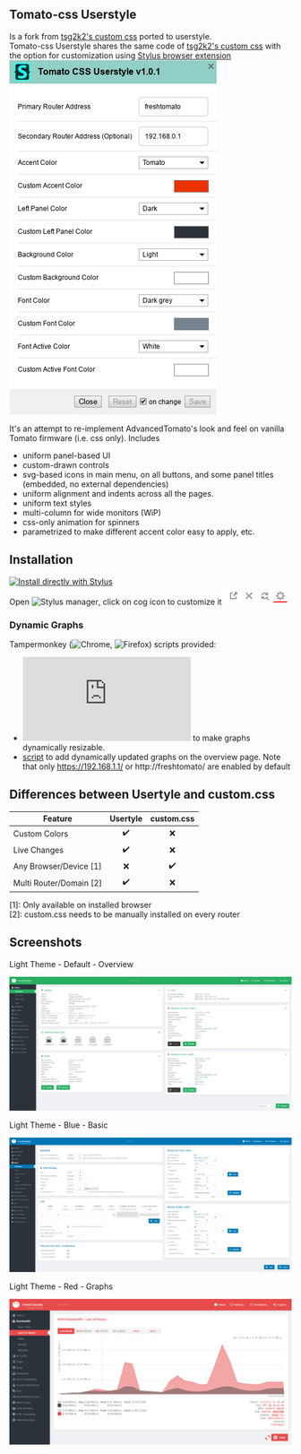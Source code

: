 ## Tomato-css Userstyle


Is a fork from [tsg2k2's custom css](https://github.com/tsg2k2/tomato-css) ported to userstyle.  
Tomato-css Userstyle shares the same code of [tsg2k2's custom css](https://github.com/tsg2k2/tomato-css) with the option for customization using [Stylus browser extension](https://github.com/openstyles/stylus/#releases)  
![Screenshot](screenshots/options.png)

It's an attempt to re-implement AdvancedTomato's look and feel on vanilla Tomato firmware (i.e. css only). Includes 
* uniform panel-based UI
* custom-drawn controls 
* svg-based icons in main menu, on all buttons, and some panel titles (embedded, no external dependencies)
* uniform alignment and indents across all the pages. 
* uniform text styles
* multi-column for wide monitors (WiP)
* css-only animation for spinners
* parametrized to make different accent color easy to apply, etc. 



## Installation

[![Install directly with Stylus](https://img.shields.io/badge/Install%20directly%20with-Stylus-00adad.svg)](https://raw.githubusercontent.com/Generator/tomato-css-userstyle/userstyle/tomato.user.css)  
Open ![Stylus manager](https://github.com/openstyles/stylus/#releases), click on cog icon to customize it ![Screenshot](screenshots/settings.png)

### Dynamic Graphs
Tampermonkey (![Chrome](https://chrome.google.com/webstore/detail/tampermonkey/dhdgffkkebhmkfjojejmpbldmpobfkfo?hl=en), ![Firefox](https://addons.mozilla.org/en-US/firefox/addon/tampermonkey/)) scripts provided:
 * ![script](https://github.com/tsg2k2/tomato-css/raw/master/release/FreshTomatoGraphResizer.user.js) to make graphs dynamically resizable.  
 * [script](https://github.com/tsg2k2/tomato-css/raw/master/release/FreshTomatoProgressBarEnabler.user.js) to add dynamically updated graphs on the overview page. Note that only https://192.168.1.1/ or http://freshtomato/ are enabled by default


## Differences between Usertyle and custom.css

| Feature                  | Usertyle | custom.css  |
|--------------------------|:--------:|:-----------:|
| Custom Colors            | ✔️       | ❌          |
| Live Changes             | ✔️       | ❌          |
| Any Browser/Device [1]  | ❌       | ✔️          | 
| Multi Router/Domain [2] | ✔️       | ❌          | 

[1]: Only available on installed browser  
[2]: custom.css needs to be manually installed on every router

## Screenshots

Light Theme - Default - Overview

![Screenshot](screenshots/light.png)

Light Theme - Blue - Basic

![Screenshot](screenshots/light-basic-blue.png)

Light Theme - Red - Graphs

![Screenshot](screenshots/light-traffic-red.png)
